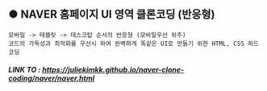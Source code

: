 ## ● NAVER 홈페이지 UI 영역 클론코딩 (반응형)

```
모바일 -> 테블릿 -> 데스크탑 순서의 반응형 (모바일우선 위주) 
코드의 가독성과 최적화를 우선시 하여 완벽하게 똑같은 UI로 만들기 위한 HTML, CSS 하드코딩 
```

##### LINK TO : https://juliekimkk.github.io/naver-clone-coding/naver/naver.html
